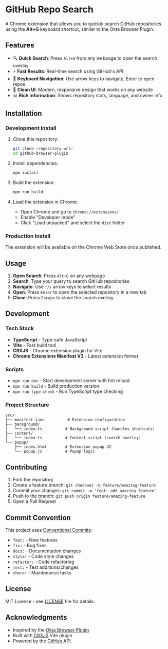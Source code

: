 # GitHub Repo Search

A Chrome extension that allows you to quickly search GitHub repositories using the **Alt+G** keyboard shortcut, similar to the Okta Browser Plugin.

## Features

- 🔍 **Quick Search**: Press `Alt+G` from any webpage to open the search overlay
- ⚡ **Fast Results**: Real-time search using GitHub's API
- 🎯 **Keyboard Navigation**: Use arrow keys to navigate, Enter to open repos
- 🎨 **Clean UI**: Modern, responsive design that works on any website
- 📊 **Rich Information**: Shows repository stats, language, and owner info

## Installation

### Development Install

1. Clone this repository:
   ```bash
   git clone <repository-url>
   cd github-browser-plugin
   ```

2. Install dependencies:
   ```bash
   npm install
   ```

3. Build the extension:
   ```bash
   npm run build
   ```

4. Load the extension in Chrome:
   - Open Chrome and go to `chrome://extensions/`
   - Enable "Developer mode"
   - Click "Load unpacked" and select the `dist` folder

### Production Install

The extension will be available on the Chrome Web Store once published.

## Usage

1. **Open Search**: Press `Alt+G` on any webpage
2. **Search**: Type your query to search GitHub repositories
3. **Navigate**: Use `↑/↓` arrow keys to select results
4. **Open**: Press `Enter` to open the selected repository in a new tab
5. **Close**: Press `Escape` to close the search overlay

## Development

### Tech Stack

- **TypeScript** - Type-safe JavaScript
- **Vite** - Fast build tool
- **CRXJS** - Chrome extension plugin for Vite
- **Chrome Extensions Manifest V3** - Latest extension format

### Scripts

- `npm run dev` - Start development server with hot reload
- `npm run build` - Build production version
- `npm run type-check` - Run TypeScript type checking

### Project Structure

```
src/
├── manifest.json          # Extension configuration
├── background/
│   └── index.ts          # Background script (handles shortcuts)
├── content/
│   └── index.ts          # Content script (search overlay)
└── popup/
    ├── index.html        # Extension popup UI
    └── popup.js          # Popup logic
```

## Contributing

1. Fork the repository
2. Create a feature branch: `git checkout -b feature/amazing-feature`
3. Commit your changes: `git commit -m 'feat: add amazing feature'`
4. Push to the branch: `git push origin feature/amazing-feature`
5. Open a Pull Request

## Commit Convention

This project uses [Conventional Commits](https://www.conventionalcommits.org/):

- `feat:` - New features
- `fix:` - Bug fixes
- `docs:` - Documentation changes
- `style:` - Code style changes
- `refactor:` - Code refactoring
- `test:` - Test additions/changes
- `chore:` - Maintenance tasks

## License

MIT License - see [LICENSE](LICENSE) file for details.

## Acknowledgments

- Inspired by the [Okta Browser Plugin](https://chromewebstore.google.com/detail/okta-browser-plugin/glnpjglilkicbckjpbgcfkogebgllemb)
- Built with [CRXJS](https://crxjs.dev/) Vite plugin
- Powered by the [GitHub API](https://docs.github.com/en/rest)
